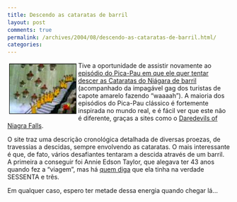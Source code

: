 ```yaml
---
title: Descendo as cataratas de barril
layout: post
comments: true
permalink: /archives/2004/08/descendo-as-cataratas-de-barril.html/
categories:
---
```

<img class="alignleft" style="margin: 4px; border: 1px solid black;" title="dúzias de guardas descendo as cataratas de barril" src="/img/blig/barril.jpg" alt="dúzias de guardas descendo as cataratas de barril" width="150" height="112" align="left" border="2" />Tive a oportunidade de assistir novamente ao [episódio do Pica-Pau em que ele quer tentar descer as Cataratas do Niágara de barril][1] (acompanhado da impagável gag dos turistas de capote amarelo fazendo &#8220;waaaah&#8221;). A maioria dos episódios do Pica-Pau clássico é fortemente inspirada no mundo real, e é fácil ver que este não é diferente, graças a sites como o [Daredevils of Niagra Falls][2].

O site traz uma descrição cronológica detalhada de diversas proezas, de travessias a descidas, sempre envolvendo as cataratas. O mais interessante é que, de fato, vários desafiantes tentaram a descida através de um barril. A primeira a conseguir foi Annie Edson Taylor, que alegava ter 43 anos quando fez a &#8220;viagem&#8221;, mas há [quem diga][3] que ela tinha na verdade SESSENTA e três.

Em qualquer caso, espero ter metade dessa energia quando chegar lá&#8230;

 [1]: http://www.youtube.com/watch?v=p9amZg7_a-k
 [2]: http://www.niagarafallslive.com/daredevils_of_niagara_falls.htm
 [3]: http://en.wikipedia.org/wiki/Annie_Edson_Taylor
